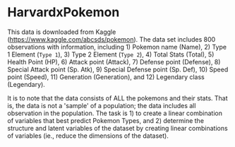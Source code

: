 # HarvardxPokemon
This data is downloaded from Kaggle (https://www.kaggle.com/abcsds/pokemon).
The data set includes 800 observations with information, including 1) Pokemon name (Name), 2) Type 1 Element (`Type 1`), 3) Type 2 Element (`Type 2`), 4) Total Stats (Total), 5) Health Point (HP), 6) Attack point (Attack), 7) Defense point (Defense), 8) Special Attack point (Sp. Atk), 9) Special Defense point (Sp. Def), 10) Speed point (Speed), 11) Generation (Generation), and 12) Legendary class (Legendary). 


It is to note that the data consists of ALL the pokemons and their stats. That is, the data is not a 'sample' of a population; the data includes all observation in the population. The task is 1) to create a linear combination of variables that best predict Pokemon Types, and 2) determine the structure and latent variables of the dataset by creating linear combinations of variables (ie., reduce the dimensions of the dataset). 
